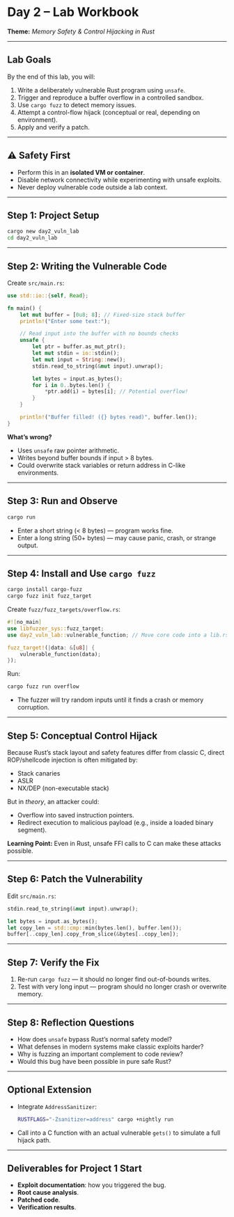# **Day 2 – Lab Workbook**

**Theme:** *Memory Safety & Control Hijacking in Rust*

---

## **Lab Goals**

By the end of this lab, you will:

1. Write a deliberately vulnerable Rust program using `unsafe`.
2. Trigger and reproduce a buffer overflow in a controlled sandbox.
3. Use `cargo fuzz` to detect memory issues.
4. Attempt a control-flow hijack (conceptual or real, depending on environment).
5. Apply and verify a patch.

---

## **⚠ Safety First**

* Perform this in an **isolated VM or container**.
* Disable network connectivity while experimenting with unsafe exploits.
* Never deploy vulnerable code outside a lab context.

---

## **Step 1: Project Setup**

```bash
cargo new day2_vuln_lab
cd day2_vuln_lab
```

---

## **Step 2: Writing the Vulnerable Code**

Create `src/main.rs`:

```rust
use std::io::{self, Read};

fn main() {
    let mut buffer = [0u8; 8]; // Fixed-size stack buffer
    println!("Enter some text:");

    // Read input into the buffer with no bounds checks
    unsafe {
        let ptr = buffer.as_mut_ptr();
        let mut stdin = io::stdin();
        let mut input = String::new();
        stdin.read_to_string(&mut input).unwrap();

        let bytes = input.as_bytes();
        for i in 0..bytes.len() {
            *ptr.add(i) = bytes[i]; // Potential overflow!
        }
    }

    println!("Buffer filled! ({} bytes read)", buffer.len());
}
```

**What’s wrong?**

* Uses `unsafe` raw pointer arithmetic.
* Writes beyond buffer bounds if input > 8 bytes.
* Could overwrite stack variables or return address in C-like environments.

---

## **Step 3: Run and Observe**

```bash
cargo run
```

* Enter a short string (< 8 bytes) — program works fine.
* Enter a long string (50+ bytes) — may cause panic, crash, or strange output.

---

## **Step 4: Install and Use `cargo fuzz`**

```bash
cargo install cargo-fuzz
cargo fuzz init fuzz_target
```

Create `fuzz/fuzz_targets/overflow.rs`:

```rust
#![no_main]
use libfuzzer_sys::fuzz_target;
use day2_vuln_lab::vulnerable_function; // Move core code into a lib.rs for fuzzing

fuzz_target!(|data: &[u8]| {
    vulnerable_function(data);
});
```

Run:

```bash
cargo fuzz run overflow
```

* The fuzzer will try random inputs until it finds a crash or memory corruption.

---

## **Step 5: Conceptual Control Hijack**

Because Rust’s stack layout and safety features differ from classic C, direct ROP/shellcode injection is often mitigated by:

* Stack canaries
* ASLR
* NX/DEP (non-executable stack)

But in *theory*, an attacker could:

* Overflow into saved instruction pointers.
* Redirect execution to malicious payload (e.g., inside a loaded binary segment).

**Learning Point:** Even in Rust, unsafe FFI calls to C can make these attacks possible.

---

## **Step 6: Patch the Vulnerability**

Edit `src/main.rs`:

```rust
stdin.read_to_string(&mut input).unwrap();

let bytes = input.as_bytes();
let copy_len = std::cmp::min(bytes.len(), buffer.len());
buffer[..copy_len].copy_from_slice(&bytes[..copy_len]);
```

---

## **Step 7: Verify the Fix**

1. Re-run `cargo fuzz` — it should no longer find out-of-bounds writes.
2. Test with very long input — program should no longer crash or overwrite memory.

---

## **Step 8: Reflection Questions**

* How does `unsafe` bypass Rust’s normal safety model?
* What defenses in modern systems make classic exploits harder?
* Why is fuzzing an important complement to code review?
* Would this bug have been possible in pure safe Rust?

---

## **Optional Extension**

* Integrate `AddressSanitizer`:

  ```bash
  RUSTFLAGS="-Zsanitizer=address" cargo +nightly run
  ```
* Call into a C function with an actual vulnerable `gets()` to simulate a full hijack path.

---

## **Deliverables for Project 1 Start**

* **Exploit documentation**: how you triggered the bug.
* **Root cause analysis**.
* **Patched code**.
* **Verification results**.
